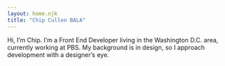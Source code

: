 ```yaml
---
layout: home.njk
title: "Chip Cullen BALA"
---
```


Hi, I’m Chip. I’m a Front End Developer living in the Washington D.C. area, currently working at PBS. My background is in design, so I approach development with a designer’s eye.
